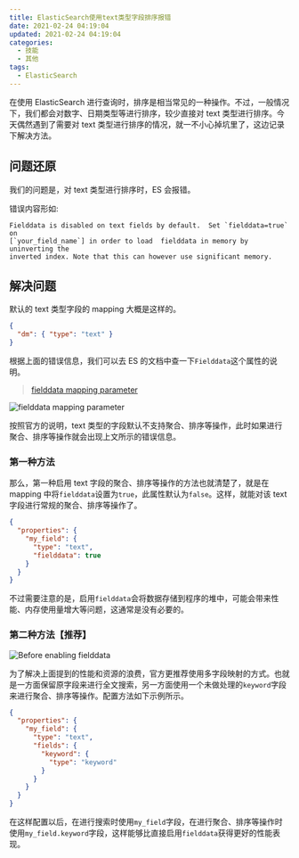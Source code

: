 ```yaml
---
title: ElasticSearch使用text类型字段排序报错
date: 2021-02-24 04:19:04
updated: 2021-02-24 04:19:04
categories:
  - 技能
  - 其他
tags:
  - ElasticSearch
---
```


在使用 ElasticSearch 进行查询时，排序是相当常见的一种操作。不过，一般情况下，我们都会对数字、日期类型等进行排序，较少直接对 text 类型进行排序。今天偶然遇到了需要对 text 类型进行排序的情况，就一不小心掉坑里了，这边记录下解决方法。

<!--more-->

## 问题还原

我们的问题是，对 text 类型进行排序时，ES 会报错。

错误内容形如:

```text
Fielddata is disabled on text fields by default.  Set `fielddata=true` on
[`your_field_name`] in order to load  fielddata in memory by uninverting the
inverted index. Note that this can however use significant memory.
```

## 解决问题

默认的 text 类型字段的 mapping 大概是这样的。

```json
{
  "dm": { "type": "text" }
}
```

根据上面的错误信息，我们可以去 ES 的文档中查一下`Fielddata`这个属性的说明。

> [fielddata mapping parameter](https://www.elastic.co/guide/en/elasticsearch/reference/current/text.html#fielddata-mapping-param)

![fielddata mapping parameter](https://img.iszy.xyz/20210224173812.png)

按照官方的说明，text 类型的字段默认不支持聚合、排序等操作，此时如果进行聚合、排序等操作就会出现上文所示的错误信息。

### 第一种方法

那么，第一种启用 text 字段的聚合、排序等操作的方法也就清楚了，就是在 mapping 中将`fielddata`设置为`true`，此属性默认为`false`。这样，就能对该 text 字段进行常规的聚合、排序等操作了。

```json
{
  "properties": {
    "my_field": {
      "type": "text",
      "fielddata": true
    }
  }
}
```

不过需要注意的是，启用`fielddata`会将数据存储到程序的堆中，可能会带来性能、内存使用量增大等问题，这通常是没有必要的。

### 第二种方法【推荐】

![Before enabling fielddata](https://img.iszy.xyz/20210224180354.png)

为了解决上面提到的性能和资源的浪费，官方更推荐使用多字段映射的方式。也就是一方面保留原字段来进行全文搜索，另一方面使用一个未做处理的`keyword`字段来进行聚合、排序等操作。配置方法如下示例所示。

```json
{
  "properties": {
    "my_field": {
      "type": "text",
      "fields": {
        "keyword": {
          "type": "keyword"
        }
      }
    }
  }
}
```

在这样配置以后，在进行搜索时使用`my_field`字段，在进行聚合、排序等操作时使用`my_field.keyword`字段，这样能够比直接启用`fielddata`获得更好的性能表现。

